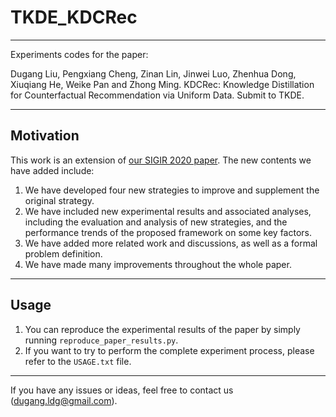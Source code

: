 # TKDE_KDCRec
---
Experiments codes for the paper:

Dugang Liu, Pengxiang Cheng, Zinan Lin, Jinwei Luo, Zhenhua Dong, Xiuqiang He, Weike Pan and Zhong Ming. KDCRec: Knowledge Distillation for Counterfactual Recommendation via Uniform Data. Submit to TKDE.

<!--**Please cite our TKDE paper if you use our codes. Thanks!**-->

---
## Motivation
This work is an extension of [our SIGIR 2020 paper](https://dgliu.github.io/files/SIGIR20_KDCRec.pdf). The new contents we have added include:

1. We have developed four new strategies to improve and supplement the original strategy.
2. We have included new experimental results and associated analyses, including the evaluation and analysis of new strategies, and the performance trends of the proposed framework on some key factors.
3. We have added more related work and discussions, as well as a formal problem definition.
4. We have made many improvements throughout the whole paper.

---
## Usage
1. You can reproduce the experimental results of the paper by simply running `reproduce_paper_results.py`.
2. If you want to try to perform the complete experiment process, please refer to the `USAGE.txt` file.

---
If you have any issues or ideas, feel free to contact us (<dugang.ldg@gmail.com>).